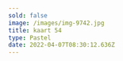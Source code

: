 ```yaml
---
sold: false
image: /images/img-9742.jpg
title: kaart 54
type: Pastel
date: 2022-04-07T08:30:12.636Z
---
```

